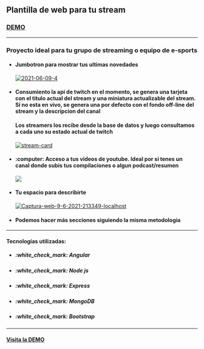 <h2>Plantilla de web para tu stream</h2>
<h3><a href="http://streamers-team.vercel.app"> DEMO </a></h3>
<hr>
<h3>Proyecto ideal para tu grupo de streaming o equipo de e-sports</h4>
<ul>
  <li>
    <h4>Jumbotron para mostrar tus ultimas novedades</h4>
    <a href="https://ibb.co/qkWKs2S"><img src="https://i.ibb.co/SRdbnZj/2021-06-09-4.png" alt="2021-06-09-4" border="0"></a>
  </li>
  <li>
    <h4>Consumiento la api de twitch en el momento, se genera una tarjeta con el titulo actual del stream y una miniatura actualizable del stream. 
    Si no esta en vivo, se genera una por defecto con el fondo off-line del stream y la descripcion del canal </h4>
    <h4>Los streamers los recibe desde la base de datos y luego consultamos a cada uno su estado actual de twitch</h4>
    <a href="https://ibb.co/QKjcRjY"><img src="https://i.ibb.co/4VgfGg4/stream-card.jpg" alt="stream-card" border="0"></a>
  </li>
  <li>
    <h4> :computer:  Acceso a tus videos de youtube. Ideal por si tenes un canal donde subis tus compilaciones o algun podcast/resumen</h4>
    <img src="https://i.ibb.co/xzLKpTd/yt-card.jpg">
  </li>
  <li><h4> Tu espacio para describirte</h4>
    <a href="https://ibb.co/FJnLGtT"><img src="https://i.ibb.co/rMvRnJr/Captura-web-9-6-2021-213349-localhost.jpg" alt="Captura-web-9-6-2021-213349-localhost" border="0"></a>
  <li><h4> Podemos hacer más secciones siguiendo la misma metodologia</h4>
</ul>
<hr>
    <p><h4> Tecnologías utilizadas: </h4>
  <ul>
    <li> <h5>:white_check_mark:  Angular </h5></li>
    <li> <h5> :white_check_mark: Node js </h5></li>
    <li>  <h5>:white_check_mark:  Express</h5></li>
    <li> <h5>:white_check_mark:  MongoDB</h5></li>
    <li> <h5>:white_check_mark:  Bootstrap</h5></li>
  </ul>
  </p>
<hr>
<h4> <a href="http://streamers-team.vercel.app">Visita la DEMO</a></h4>

